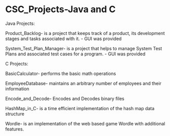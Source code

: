 # CSC_Projects-Java and C

Java Projects:

Product_Backlog- is a project that keeps track of a product, its development stages and tasks associated with it.
                - GUI was provided

System_Test_Plan_Manager- is a project that helps to manage System Test Plans and associated test cases for a program.
                        - GUI was provided


C Projects:

BasicCalculator- performs the basic math operations

EmployeeDatabase- maintains an arbitrary number of employees and their information

Encode_and_Decode- Encodes and Decodes binary files

HashMap_in_C- is a time efficient implementation of the hash map data structure

Wordle- is an implementation of the web based game Wordle with additional features.
